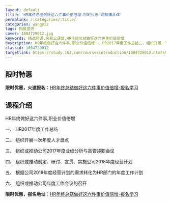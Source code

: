 ```yaml
---
layout: default
title: 'HR年终总结做好这六件事价值倍增-限时优惠-网易精品课'
permalink: /:categories/:title/
categories: wangyi2
tags: 网易提供
cover: 1004729012.jpg
keywords: 精选网课,网易云课堂,HR年终总结做好这六件事价值倍增
description: HR年终做好这六件事,职业价值倍增一、HR2017年度工作总结二、组织开展一次年度人才盘点三、组织或推动公司2017年度
classid: 1004729012
targetlink: https://study.163.com/course/introduction/1004729012.htm?share=1&shareId=1025206652&utm_campaign=share&utm_medium=iphoneShare&utm_source=&utm_u=1025206652
---
```


## 限时特惠

**限时优惠，火速报名**：[HR年终总结做好这六件事价值倍增-报名学习](https://study.163.com/course/introduction/1004729012.htm?share=1&shareId=1025206652&utm_campaign=share&utm_medium=iphoneShare&utm_source=&utm_u=1025206652)

## 课程介绍

HR年终做好这六件事,职业价值倍增

一、	HR2017年度工作总结

二、	组织开展一次年度人才盘点

三、	组织或推动公司2017年度业绩分析与高管述职会议

四、	组织或推动制定、研讨、宣贯、实施公司2018年度经营计划

五、	根据公司2018年度经营计划的需求转化为HR部门的年度工作计划

六、	组织或推动公司年度工作会议的召开

**限时优惠，报名地址**：[HR年终总结做好这六件事价值倍增-报名学习](https://study.163.com/course/introduction/1004729012.htm?share=1&shareId=1025206652&utm_campaign=share&utm_medium=iphoneShare&utm_source=&utm_u=1025206652)

